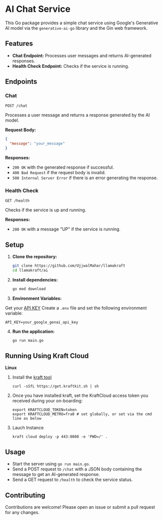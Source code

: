 # AI Chat Service

This Go package provides a simple chat service using Google's Generative AI model via the `generative-ai-go` library and the Gin web framework.

## Features

- **Chat Endpoint:** Processes user messages and returns AI-generated responses.
- **Health Check Endpoint:** Checks if the service is running.

## Endpoints

### Chat

`POST /chat`

Processes a user message and returns a response generated by the AI model.

**Request Body:**
```json
{
  "message": "your_message"
}
```

**Responses:**
- `200 OK` with the generated response if successful.
- `400 Bad Request` if the request body is invalid.
- `500 Internal Server Error` if there is an error generating the response.

### Health Check

`GET /health`

Checks if the service is up and running.

**Responses:**
- `200 OK` with a message "UP" if the service is running.

## Setup

1. **Clone the repository:**
   ```bash
   git clone https://github.com/UjjwalMahar/llamakraft
   cd llamakraft/ai
   ```

2. **Install dependencies:**
   ```bash
   go mod download
   ```

3. **Environment Variables:**
   
  Get your [API     KEY](https://aistudio.google.com/app/apikey)
  Create a `.env` file and set the following     environment variable:
   ```
   API_KEY=your_google_genai_api_key
   ```

4. **Run the application:**
   ```bash
   go run main.go
   ```

## Running Using Kraft Cloud 

**Linux**

1. Install the [kraft tool](https://docs.kraft.cloud/quickstart/)

    ```curl -sSfL https://get.kraftkit.sh | sh```

2. Once you have installed kraft, set the KraftCloud access token you received during your on-boarding:

    ```
    export KRAFTCLOUD_TOKEN=token
    export KRAFTCLOUD_METRO=fra0 # set globally, or set via the cmd line as below
    ```
3. Lauch Instance 
    ```
    kraft cloud deploy -p 443:8080 -e 'PWD=/' .
    ```

## Usage

- Start the server using `go run main.go`.
- Send a POST request to `/chat` with a JSON body containing the message to get an AI-generated response.
- Send a GET request to `/health` to check the service status.


## Contributing

Contributions are welcome! Please open an issue or submit a pull request for any changes.
